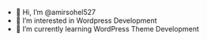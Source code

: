 - 👋 Hi, I’m @amirsohel527
- 👀 I’m interested in Wordpress Development
- 🌱 I’m currently learning WordPress Theme Development

<!---
amirsohel527/amirsohel527 is a ✨ special ✨ repository because its `README.md` (this file) appears on your GitHub profile.
You can click the Preview link to take a look at your changes.
--->
